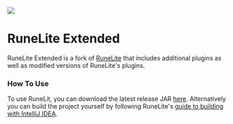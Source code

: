 ![](https://github.com/devinfrench/runelite-ext/blob/master/runelite-client/src/main/resources/runelite.png)
# RuneLite Extended

RuneLite Extended is a fork of [RuneLite](https://github.com/runelite/runelite) that includes additional plugins as well as modified versions of RuneLite's plugins.

### How To Use
To use RuneLit, you can download the latest release JAR [here](https://github.com/devinfrench/runelit/releases). Alternatively you can build the project yourself by following RuneLite's [guide to building with IntelliJ IDEA](https://github.com/runelite/runelite/wiki/Building-with-IntelliJ-IDEA).
